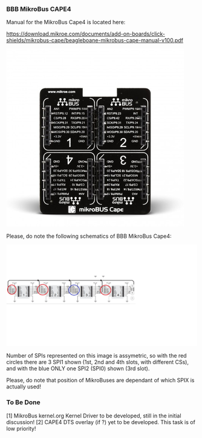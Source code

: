 ### BBB MikroBus CAPE4

Manual for the MikroBus Cape4 is located here:

https://download.mikroe.com/documents/add-on-boards/click-shields/mikrobus-cape/beagleboane-mikrobus-cape-manual-v100.pdf

![](../Images/beaglebone-mikrobus-cape.jpg)

Please, do note the following schematics of BBB MikroBus Cape4:

![](../Images/Cape4-SPI1-SPI2.jpg)

Number of SPIs represented on this image is assymetric, so with the red circles there
are 3 SPI1 shown (1st, 2nd and 4th slots, with different CSs), and with the blue ONLY
one SPI2 (SPI0) shown (3rd slot).

Please, do note that position of MikroBuses are dependant of which SPIX is actually used!

### To Be Done

[1] MikroBus kernel.org Kernel Driver to be developed, still in the initial discussion!
[2] CAPE4 DTS overlay (if ?) yet to be developed. This task is of low priority!
